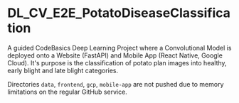 # DL_CV_E2E_PotatoDiseaseClassification
A guided CodeBasics Deep Learning Project where a Convolutional Model is deployed onto a Website (FastAPI) and Mobile App (React Native, Google Cloud). It's purpose is the classification of potato plan images into healthy, early blight and late blight categories.

Directories `data`, `frontend`, `gcp`, `mobile-app` are not pushed due to memory limitations on the regular GitHub service.
